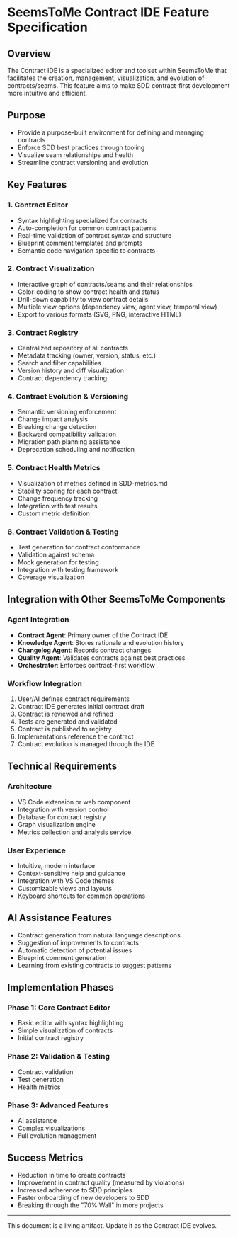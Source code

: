 # SeemsToMe Contract IDE Feature Specification

## Overview

The Contract IDE is a specialized editor and toolset within SeemsToMe that facilitates the creation, management, visualization, and evolution of contracts/seams. This feature aims to make SDD contract-first development more intuitive and efficient.

## Purpose

- Provide a purpose-built environment for defining and managing contracts
- Enforce SDD best practices through tooling
- Visualize seam relationships and health
- Streamline contract versioning and evolution

## Key Features

### 1. Contract Editor

- Syntax highlighting specialized for contracts
- Auto-completion for common contract patterns
- Real-time validation of contract syntax and structure
- Blueprint comment templates and prompts
- Semantic code navigation specific to contracts

### 2. Contract Visualization

- Interactive graph of contracts/seams and their relationships
- Color-coding to show contract health and status
- Drill-down capability to view contract details
- Multiple view options (dependency view, agent view, temporal view)
- Export to various formats (SVG, PNG, interactive HTML)

### 3. Contract Registry

- Centralized repository of all contracts
- Metadata tracking (owner, version, status, etc.)
- Search and filter capabilities
- Version history and diff visualization
- Contract dependency tracking

### 4. Contract Evolution & Versioning

- Semantic versioning enforcement
- Change impact analysis
- Breaking change detection
- Backward compatibility validation
- Migration path planning assistance
- Deprecation scheduling and notification

### 5. Contract Health Metrics

- Visualization of metrics defined in SDD-metrics.md
- Stability scoring for each contract
- Change frequency tracking
- Integration with test results
- Custom metric definition

### 6. Contract Validation & Testing

- Test generation for contract conformance
- Validation against schema
- Mock generation for testing
- Integration with testing framework
- Coverage visualization

## Integration with Other SeemsToMe Components

### Agent Integration

- **Contract Agent**: Primary owner of the Contract IDE
- **Knowledge Agent**: Stores rationale and evolution history
- **Changelog Agent**: Records contract changes
- **Quality Agent**: Validates contracts against best practices
- **Orchestrator**: Enforces contract-first workflow

### Workflow Integration

1. User/AI defines contract requirements
2. Contract IDE generates initial contract draft
3. Contract is reviewed and refined
4. Tests are generated and validated
5. Contract is published to registry
6. Implementations reference the contract
7. Contract evolution is managed through the IDE

## Technical Requirements

### Architecture

- VS Code extension or web component
- Integration with version control
- Database for contract registry
- Graph visualization engine
- Metrics collection and analysis service

### User Experience

- Intuitive, modern interface
- Context-sensitive help and guidance
- Integration with VS Code themes
- Customizable views and layouts
- Keyboard shortcuts for common operations

## AI Assistance Features

- Contract generation from natural language descriptions
- Suggestion of improvements to contracts
- Automatic detection of potential issues
- Blueprint comment generation
- Learning from existing contracts to suggest patterns

## Implementation Phases

### Phase 1: Core Contract Editor

- Basic editor with syntax highlighting
- Simple visualization of contracts
- Initial contract registry

### Phase 2: Validation & Testing

- Contract validation
- Test generation
- Health metrics

### Phase 3: Advanced Features

- AI assistance
- Complex visualizations
- Full evolution management

## Success Metrics

- Reduction in time to create contracts
- Improvement in contract quality (measured by violations)
- Increased adherence to SDD principles
- Faster onboarding of new developers to SDD
- Breaking through the "70% Wall" in more projects

---

This document is a living artifact. Update it as the Contract IDE evolves.
